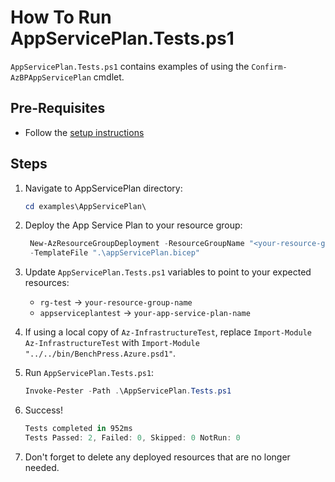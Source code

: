 # How To Run AppServicePlan.Tests.ps1

`AppServicePlan.Tests.ps1` contains examples of using the `Confirm-AzBPAppServicePlan` cmdlet.

## Pre-Requisites

- Follow the [setup instructions](../README.md)

## Steps

1. Navigate to AppServicePlan directory:

   ```Powershell
   cd examples\AppServicePlan\
   ```

1. Deploy the App Service Plan to your resource group:

   ```Powershell
    New-AzResourceGroupDeployment -ResourceGroupName "<your-resource-group-name>"`
    -TemplateFile ".\appServicePlan.bicep"
   ```

1. Update `AppServicePlan.Tests.ps1` variables to point to your expected resources:

   - `rg-test` -> `your-resource-group-name`
   - `appserviceplantest` -> `your-app-service-plan-name`

1. If using a local copy of `Az-InfrastructureTest`, replace `Import-Module Az-InfrastructureTest` with
`Import-Module "../../bin/BenchPress.Azure.psd1"`.

1. Run `AppServicePlan.Tests.ps1`:

   ```Powershell
   Invoke-Pester -Path .\AppServicePlan.Tests.ps1
   ```

1. Success!

   ```Powershell
   Tests completed in 952ms
   Tests Passed: 2, Failed: 0, Skipped: 0 NotRun: 0
   ```

1. Don't forget to delete any deployed resources that are no longer needed.
